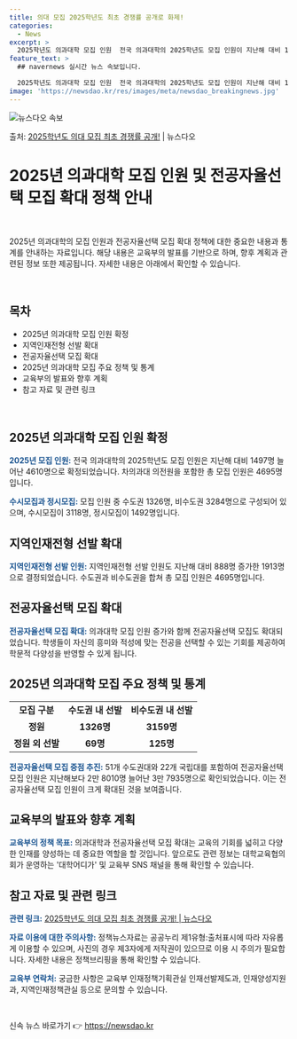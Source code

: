 ```yaml
---
title: 의대 모집 2025학년도 최초 경쟁률 공개로 화제!
categories:
  - News
excerpt: >
  2025학년도 의과대학 모집 인원  전국 의과대학의 2025학년도 모집 인원이 지난해 대비 1497명 늘어난…
feature_text: >
  ## navernews 실시간 뉴스 속보입니다.

  2025학년도 의과대학 모집 인원  전국 의과대학의 2025학년도 모집 인원이 지난해 대비 1497명 늘어난…
image: 'https://newsdao.kr/res/images/meta/newsdao_breakingnews.jpg'
---
```


![뉴스다오 속보](https://newsdao.kr/res/images/meta/newsdao_breakingnews.jpg)

<p>출처: <a href="https://newsdao.kr/3989" rel="dofollow">2025학년도 의대 모집 최초 경쟁률 공개!</a> | 뉴스다오</p>

<h1>2025년 의과대학 모집 인원 및 전공자율선택 모집 확대 정책 안내</h1>
<p data-ke-size="size16">&nbsp;</p>
2025년 의과대학의 모집 인원과 전공자율선택 모집 확대 정책에 대한 중요한 내용과 통계를 안내하는 자료입니다. 해당 내용은 교육부의 발표를 기반으로 하며, 향후 계획과 관련된 정보 또한 제공됩니다. 자세한 내용은 아래에서 확인할 수 있습니다.
<p data-ke-size="size16">&nbsp;</p>

<h2 data-ke-size="size26">목차</h2>
<ul>
    <li>2025년 의과대학 모집 인원 확정</li>
    <li>지역인재전형 선발 확대</li>
    <li>전공자율선택 모집 확대</li>
    <li>2025년 의과대학 모집 주요 정책 및 통계</li>
    <li>교육부의 발표와 향후 계획</li>
    <li>참고 자료 및 관련 링크</li>
</ul>
<p data-ke-size="size16">&nbsp;</p>

<h2 data-ke-size="size26">2025년 의과대학 모집 인원 확정</h2>
<p><b><span style="color: #1a5490;">2025년 모집 인원:</span></b> 전국 의과대학의 2025학년도 모집 인원은 지난해 대비 1497명 늘어난 4610명으로 확정되었습니다. 차의과대 의전원을 포함한 총 모집 인원은 4695명입니다.</p>
<p><b><span style="color: #1a5490;">수시모집과 정시모집:</span></b> 모집 인원 중 수도권 1326명, 비수도권 3284명으로 구성되어 있으며, 수시모집이 3118명, 정시모집이 1492명입니다.</p>

<h2 data-ke-size="size26">지역인재전형 선발 확대</h2>
<p><b><span style="color: #1a5490;">지역인재전형 선발 인원:</span></b> 지역인재전형 선발 인원도 지난해 대비 888명 증가한 1913명으로 결정되었습니다. 수도권과 비수도권을 합쳐 총 모집 인원은 4695명입니다.</p>

<h2 data-ke-size="size26">전공자율선택 모집 확대</h2>
<p><b><span style="color: #1a5490;">전공자율선택 모집 확대:</span></b> 의과대학 모집 인원 증가와 함께 전공자율선택 모집도 확대되었습니다. 학생들이 자신의 흥미와 적성에 맞는 전공을 선택할 수 있는 기회를 제공하여 학문적 다양성을 반영할 수 있게 됩니다.</p>

<h2 data-ke-size="size26">2025년 의과대학 모집 주요 정책 및 통계</h2>
<table>
    <tr>
        <td style="text-align: center; height: 17px;"><b>모집 구분</b></td>
        <td style="text-align: center; height: 17px;"><b>수도권 내 선발</b></td>
        <td style="text-align: center; height: 17px;"><b>비수도권 내 선발</b></td>
    </tr>
    <tr>
        <td style="text-align: center; height: 17px;"><b>정원</b></td>
        <td style="text-align: center; height: 17px;"><b>1326명</b></td>
        <td style="text-align: center; height: 17px;"><b>3159명</b></td>
    </tr>
    <tr>
        <td style="text-align: center; height: 17px;"><b>정원 외 선발</b></td>
        <td style="text-align: center; height: 17px;"><b>69명</b></td>
        <td style="text-align: center; height: 17px;"><b>125명</b></td>
    </tr>
</table>
<p><b><span style="color: #1a5490;">전공자율선택 모집 중점 추진:</span></b> 51개 수도권대와 22개 국립대를 포함하여 전공자율선택 모집 인원은 지난해보다 2만 8010명 늘어난 3만 7935명으로 확인되었습니다. 이는 전공자율선택 모집 인원이 크게 확대된 것을 보여줍니다.</p>

<h2 data-ke-size="size26">교육부의 발표와 향후 계획</h2>
<p><b><span style="color: #1a5490;">교육부의 정책 목표:</span></b> 의과대학과 전공자율선택 모집 확대는 교육의 기회를 넓히고 다양한 인재를 양성하는 데 중요한 역할을 할 것입니다. 앞으로도 관련 정보는 대학교육협의회가 운영하는 '대학어디가' 및 교육부 SNS 채널을 통해 확인할 수 있습니다.</p>

<h2 data-ke-size="size26">참고 자료 및 관련 링크</h2>
<p><b><span style="color: #1a5490;">관련 링크:</span></b> <a href="https://newsdao.kr/3989">2025학년도 의대 모집 최초 경쟁률 공개! | 뉴스다오</a></p>
<p><b><span style="color: #1a5490;">자료 이용에 대한 주의사항:</span></b> 정책뉴스자료는 공공누리 제1유형:출처표시에 따라 자유롭게 이용할 수 있으며, 사진의 경우 제3자에게 저작권이 있으므로 이용 시 주의가 필요합니다. 자세한 내용은 정책브리핑을 통해 확인할 수 있습니다.</p>
<p><b><span style="color: #1a5490;">교육부 연락처:</span></b> 궁금한 사항은 교육부 인재정책기획관실 인재선발제도과, 인재양성지원과, 지역인재정책관실 등으로 문의할 수 있습니다.</p>
<p data-ke-size="size16">&nbsp;</p> 

신속 뉴스 바로가기 👉 <a href="https://newsdao.kr" rel="dofollow">https://newsdao.kr</a>


